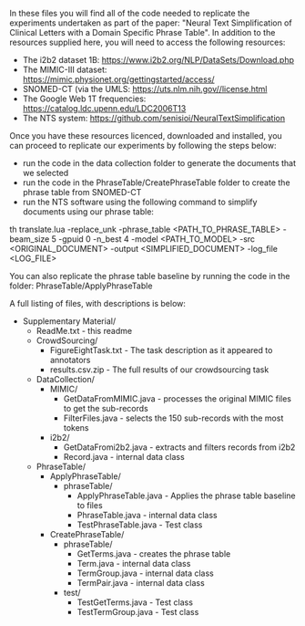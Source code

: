 In these files you will find all of the code needed to replicate the experiments undertaken as part of the paper: "Neural Text Simplification of Clinical Letters with a Domain Specific Phrase Table". In addition to the resources supplied here, you will need to access the following resources:

 - The i2b2 dataset 1B: https://www.i2b2.org/NLP/DataSets/Download.php
 - The MIMIC-III dataset: https://mimic.physionet.org/gettingstarted/access/
 - SNOMED-CT (via the UMLS: https://uts.nlm.nih.gov//license.html
 - The Google Web 1T frequencies: https://catalog.ldc.upenn.edu/LDC2006T13
 - The NTS system: https://github.com/senisioi/NeuralTextSimplification

Once you have these resources licenced, downloaded and installed, you can proceed to replicate our experiments by following the steps below:

 - run the code in the data collection folder to generate the documents that we selected
 - run the code in the PhraseTable/CreatePhraseTable folder to create the phrase table from SNOMED-CT
 - run the NTS software using the following command to simplify documents using our phrase table:

th translate.lua -replace_unk -phrase_table <PATH_TO_PHRASE_TABLE> -beam_size 5 -gpuid 0 -n_best 4 -model <PATH_TO_MODEL> -src <ORIGINAL_DOCUMENT> -output <SIMPLIFIED_DOCUMENT> -log_file <LOG_FILE>

You can also replicate the phrase table baseline by running the code in the folder: PhraseTable/ApplyPhraseTable


A full listing of files, with descriptions is below:

- Supplementary Material/
  - ReadMe.txt - this readme
  - CrowdSourcing/
    - FigureEightTask.txt - The task description as it appeared to annotators
    - results.csv.zip - The full results of our crowdsourcing task
  - DataCollection/
    - MIMIC/
      - GetDataFromMIMIC.java - processes the original MIMIC files to get the sub-records
      - FilterFiles.java - selects the 150 sub-records with the most tokens
    - i2b2/
      - GetDataFromi2b2.java - extracts and filters records from i2b2
      - Record.java - internal data class
  - PhraseTable/
    - ApplyPhraseTable/
      - phraseTable/
        - ApplyPhraseTable.java - Applies the phrase table baseline to files
        - PhraseTable.java - internal data class
        - TestPhraseTable.java - Test class
    - CreatePhraseTable/
      - phraseTable/
        - GetTerms.java - creates the phrase table
        - Term.java - internal data class
        - TermGroup.java - internal data class
        - TermPair.java - internal data class
      - test/
        - TestGetTerms.java - Test class
        - TestTermGroup.java - Test class
